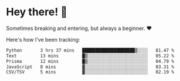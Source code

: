 # Hey there! 👋
Sometimes breaking and entering, but always a beginner. ❤️

Here's how I've been tracking:
<!--START_SECTION:waka-->

```txt
Python       3 hrs 37 mins   ████████████████████▒░░░░   81.47 %
Text         13 mins         █▒░░░░░░░░░░░░░░░░░░░░░░░   05.22 %
Prisma       12 mins         █▒░░░░░░░░░░░░░░░░░░░░░░░   04.79 %
JavaScript   8 mins          ▓░░░░░░░░░░░░░░░░░░░░░░░░   03.31 %
CSV/TSV      5 mins          ▓░░░░░░░░░░░░░░░░░░░░░░░░   02.19 %
```

<!--END_SECTION:waka-->
